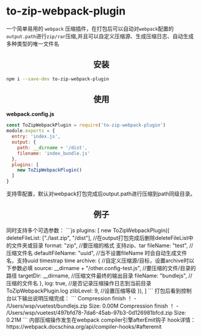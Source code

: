 # to-zip-webpack-plugin
一个简单易用的 `webpack` 压缩插件，在打包后可以自动对`webpack`配置的`output.path`进行`zip/rar`压缩,并且可以自定义压缩源、生成压缩日志、自动生成多种类型的唯一文件名


<h2 align="center">安装</h2>

```bash
npm i --save-dev to-zip-webpack-plugin
```

<h2 align="center">使用</h2>

**webpack.config.js**
```js
const ToZipWebpackPlugin = require('to-zip-webpack-plugin')
module.exports = {
  entry: 'index.js',
  output: {
    path: __dirname + '/dist',
    filename: 'index_bundle.js'
  },
  plugins: [
    new ToZipWebpackPlugin()
  ]
}
```
支持零配置，默认对webpack打包完成后output.path进行压缩到path同级目录。

<h2 align="center">例子</h2>
同时支持多个可选参数：
```js
    plugins: [
      new ToZipWebpackPlugin({
        deleteFileList: ["./last.zip", "/dist"], //在output打包完成后删除deleteFileList中的文件夹或目录
        format: "zip", //要压缩的格式 支持zip、tar
        fileName: "test", //压缩文件名
        defaultFileName: "uuid", //当不设置fileName 时会自动生成文件名，支持uuid  timestrap time
        archive: {
          //自定义压缩源/目标，设置archive时以下参数必填
          source: __dirname + "/other.config-test.js", //要压缩的文件/目录的路径
          targetDir: __dirname, //压缩文件最终的输出目录
          fileName: "bundlejs", //压缩的文件名
        },
        log: true, //是否记录压缩操作日志到当前目录ToZipWebpackPlugin.log
        zlibLevel: 9, //设置压缩等级
      }),
    ]
```
打包后看到控制台以下输出说明压缩完成：
```
Compression finish ！ -  /Users/wsp/vuetest/bundlejs.zip  Size: 0.00M
Compression finish ！ -  /Users/wsp/vuetest/497bfd78-7da6-45ab-97b3-0d126981bfcd.zip  Size: 0.21M
```
内部压缩操作发生在webpack compiler引擎afterEmit钩子
hook详情：https://webpack.docschina.org/api/compiler-hooks/#afteremit
